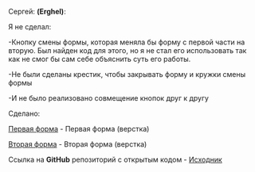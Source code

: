Сергей: **(Erghel)**: 

Я не сделал: 

-Кнопку смены формы, которая меняла бы форму с первой части на вторую. Был найден код для этого, но я не стал его использовать так как не смог бы сам себе объяснить суть его работы.

-Не были сделаны крестик, чтобы закрывать форму и кружки смены формы 

-И не было реализовано совмещение кнопок друг к другу 

Сделано: 

[Первая форма](https://discreteawfulatom.erghel.repl.co/) - Первая форма (верстка) 

[Вторая форма](https://stingyzestyalgorithm.erghel.repl.co/) - Вторая форма (верстка) 

Ссылка на **GitHub** репозиторий с открытым кодом - [Исходник](https://github.com/Erghel/DreamTeamTask)
